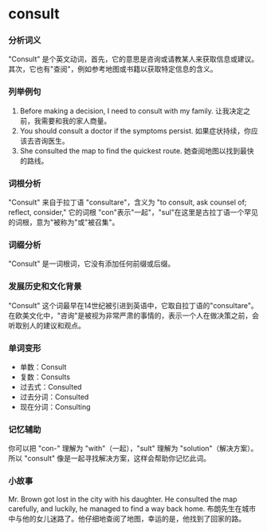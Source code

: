 # consult

### 分析词义

  

"Consult" 是个英文动词，首先，它的意思是咨询或请教某人来获取信息或建议。其次，它也有"查阅"，例如参考地图或书籍以获取特定信息的含义。

  

### 列举例句

  

1.  Before making a decision, I need to consult with my family. 让我决定之前，我需要和我的家人商量。
2.  You should consult a doctor if the symptoms persist. 如果症状持续，你应该去咨询医生。
3.  She consulted the map to find the quickest route. 她查阅地图以找到最快的路线。

  

### 词根分析

  

"Consult" 来自于拉丁语 "consultare"，含义为 "to consult, ask counsel of; reflect, consider," 它的词根 "con"表示"一起"，"sul"在这里是古拉丁语一个罕见的词根，意为"被称为"或"被召集"。

  

### 词缀分析

  

"Consult" 是一词根词，它没有添加任何前缀或后缀。

  

### 发展历史和文化背景

  

"Consult" 这个词最早在14世纪被引进到英语中，它取自拉丁语的"consultare"。在欧美文化中，"咨询"是被视为非常严肃的事情的，表示一个人在做决策之前，会听取别人的建议和观点。

  

### 单词变形

  

*   单数：Consult
*   复数：Consults
*   过去式：Consulted
*   过去分词：Consulted
*   现在分词：Consulting

  

### 记忆辅助

  

你可以把 "con-" 理解为 "with"（一起），"sult" 理解为 "solution"（解决方案）。所以 "consult" 像是一起寻找解决方案，这样会帮助你记忆此词。

  

### 小故事

  

Mr. Brown got lost in the city with his daughter. He consulted the map carefully, and luckily, he managed to find a way back home. 布朗先生在城市中与他的女儿迷路了。他仔细地查阅了地图，幸运的是，他找到了回家的路。
